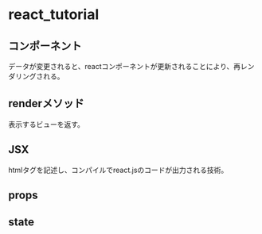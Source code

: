 # react_tutorial

## コンポーネント
データが変更されると、reactコンポーネントが更新されることにより、再レンダリングされる。

## renderメソッド
表示するビューを返す。

## JSX
htmlタグを記述し、コンパイルでreact.jsのコードが出力される技術。

## props

## state
